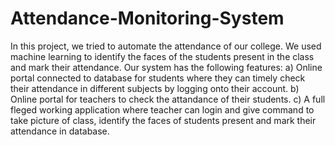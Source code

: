 # Attendance-Monitoring-System
In this project, we tried to automate the attendance of our college. We used machine learning to identify the faces of the students present in the class and mark their attendance. Our system has the following features:
a) Online portal connected to database for students where they can timely check their attendance in different subjects by logging onto their account.
b) Online portal for teachers to check the attandance of their students.
c) A full fleged working application where teacher can login and give command to take picture of class, identify the faces of students present and mark their attendance in database.
